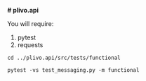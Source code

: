 **# plivo.api**

You will require:
1. pytest
2. requests

```cd ../plivo.api/src/tests/functional```

```pytest -vs test_messaging.py -m functional```
